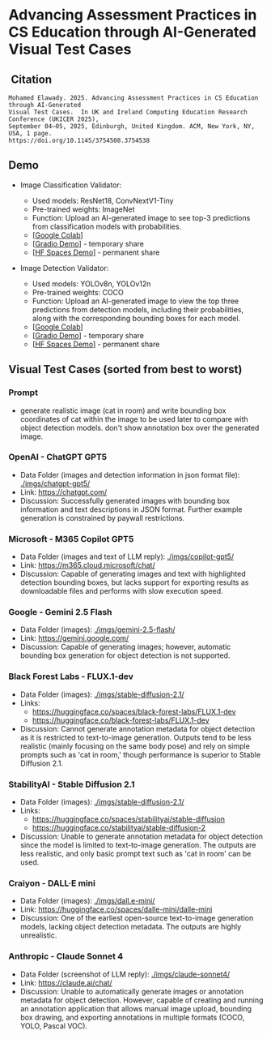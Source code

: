 # Advancing Assessment Practices in CS Education through AI-Generated Visual Test Cases

##  Citation

```ACM reference
Mohamed Elawady. 2025. Advancing Assessment Practices in CS Education through AI-Generated 
Visual Test Cases.  In UK and Ireland Computing Education Research Conference (UKICER 2025), 
September 04–05, 2025, Edinburgh, United Kingdom. ACM, New York, NY, USA, 1 page.
https://doi.org/10.1145/3754508.3754538
```

## Demo

- Image Classification Validator:
  - Used models: ResNet18, ConvNextV1-Tiny
  - Pre-trained weights: ImageNet
  - Function: Upload an AI-generated image to see top-3 predictions from classification models with probabilities.
  - [[Google Colab](https://colab.research.google.com/drive/1Ma1eVp-A6btT7yLZzguuNXeAK0Grceuc?usp=sharing)]
  - [[Gradio Demo](https://f9c97e2b56721bb5c5.gradio.live/)] - temporary share
  - [[HF Spaces Demo](https://huggingface.co/spaces/mawady-uni/ImgClsValid)]  - permanent share

- Image Detection Validator:
  - Used models: YOLOv8n, YOLOv12n
  - Pre-trained weights: COCO
  - Function: Upload an AI-generated image to view the top three predictions from detection models, including their probabilities, along with the corresponding bounding boxes for each model.
  - [[Google Colab](https://colab.research.google.com/drive/1VMFIkbg4yrbRtlx6G0jmAOZUBnaqpfT_?usp=sharing)]
  - [[Gradio Demo](https://4f249791ef35fa7222.gradio.live/)] - temporary share
  - [[HF Spaces Demo](https://huggingface.co/spaces/mawady-uni/ImgDetValid)] - permanent share

## Visual Test Cases (sorted from best to worst)

### Prompt

- generate realistic image (cat in room) and write bounding box coordinates of cat within the image to be used later to compare with object detection models. don't show annotation box over the generated image.

### OpenAI - ChatGPT GPT5

- Data Folder (images and detection information in json format file): [./imgs/chatgpt-gpt5/](./imgs/chatgpt-gpt5/)
- Link: <https://chatgpt.com/>
- Discussion: Successfully generated images with bounding box information and text descriptions in JSON format. Further example generation is constrained by paywall restrictions.

### Microsoft - M365 Copilot GPT5

- Data Folder (images and text of LLM reply): [./imgs/copilot-gpt5/](./imgs/copilot-gpt5/)
- Link: <https://m365.cloud.microsoft/chat/>
- Discussion: Capable of generating images and text with highlighted detection bounding boxes, but lacks support for exporting results as downloadable files and performs with slow execution speed.

### Google - Gemini 2.5 Flash

- Data Folder (images): [./imgs/gemini-2.5-flash/](./imgs/gemini-2.5-flash/)
- Link: <https://gemini.google.com/>
- Discussion: Capable of generating images; however, automatic bounding box generation for object detection is not supported.

### Black Forest Labs - FLUX.1-dev

- Data Folder (images): [./imgs/stable-diffusion-2.1/](./imgs/stable-diffusion-2.1/)
- Links:
  - <https://huggingface.co/spaces/black-forest-labs/FLUX.1-dev>
  - <https://huggingface.co/black-forest-labs/FLUX.1-dev>
- Discussion: Cannot generate annotation metadata for object detection as it is restricted to text-to-image generation. Outputs tend to be less realistic (mainly focusing on the same body pose) and rely on simple prompts such as 'cat in room,' though performance is superior to Stable Diffusion 2.1.

### StabilityAI - Stable Diffusion 2.1

- Data Folder (images): [./imgs/stable-diffusion-2.1/](./imgs/stable-diffusion-2.1/)
- Links:
  - <https://huggingface.co/spaces/stabilityai/stable-diffusion>
  - <https://huggingface.co/stabilityai/stable-diffusion-2>
- Discussion: Unable to generate annotation metadata for object detection since the model is limited to text-to-image generation. The outputs are less realistic, and only basic prompt text such as 'cat in room' can be used.

### Craiyon - DALL·E mini

- Data Folder (images): [./imgs/dall.e-mini/](./imgs/dall.e-mini/)
- Link: <https://huggingface.co/spaces/dalle-mini/dalle-mini>
- Discussion: One of the earliest open-source text-to-image generation models, lacking object detection metadata. The outputs are highly unrealistic.

### Anthropic - Claude Sonnet 4

- Data Folder (screenshot of LLM reply): [./imgs/claude-sonnet4/](./imgs/claude-sonnet4/)
- Link: <https://claude.ai/chat/>
- Discussion: Unable to automatically generate images or annotation metadata for object detection. However, capable of creating and running an annotation application that allows manual image upload, bounding box drawing, and exporting annotations in multiple formats (COCO, YOLO, Pascal VOC).
